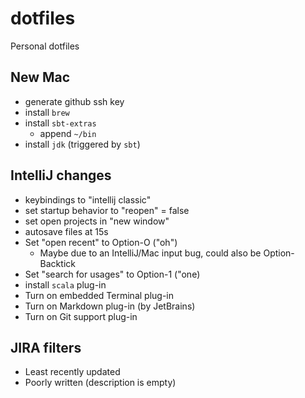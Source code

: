 # dotfiles
Personal dotfiles

## New Mac

- generate github ssh key
- install `brew`
- install `sbt-extras`
  - append `~/bin`
- install `jdk` (triggered by `sbt`)

## IntelliJ changes

* keybindings to "intellij classic"
* set startup behavior to "reopen" = false
* set open projects in "new window"
* autosave files at 15s
* Set "open recent" to Option-O ("oh")
  * Maybe due to an IntelliJ/Mac input bug, could also be Option-Backtick
* Set "search for usages" to Option-1 ("one)
* install `scala` plug-in
* Turn on embedded Terminal plug-in
* Turn on Markdown plug-in (by JetBrains)
* Turn on Git support plug-in

## JIRA filters

* Least recently updated
* Poorly written (description is empty)
